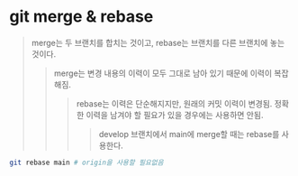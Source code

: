 # git merge & rebase

> merge는 두 브랜치를 합치는 것이고, rebase는 브랜치를 다른 브랜치에 놓는 것이다.
>
> > merge는 변경 내용의 이력이 모두 그대로 남아 있기 때문에 이력이 복잡해짐.
> >
> > > rebase는 이력은 단순해지지만, 원래의 커밋 이력이 변경됨. 정확한 이력을 남겨야 할 필요가 있을 경우에는 사용하면 안됨.
> > >
> > > > develop 브랜치에서 main에 merge할 때는 rebase를 사용한다.

```sh
git rebase main # origin을 사용할 필요없음
```
